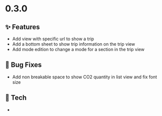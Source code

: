 # 0.3.0

## ✨ Features

* Add view with specific url to show a trip
* Add a bottom sheet to show trip information on the trip view
* Add mode edition to change a mode for a section in the trip view

## 🐛 Bug Fixes

* Add non breakable space to show CO2 quantity in list view and fix font size

## 🔧 Tech

*

